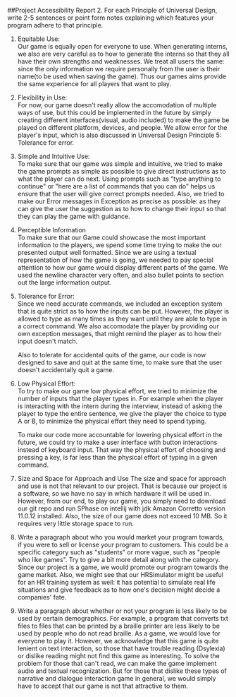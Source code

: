 ##Project Accessibility Report
2. For each Principle of Universal Design, write 2-5 sentences or point form notes explaining which features your program adhere to that principle.
   1. Equitable Use:\
      Our game is equally open for everyone to use. When generating interns, we also are very careful as to how to generate the interns so that they all have their own strengths and weaknesses. We treat all users the same: since the only information we require personally from the user is their name(to be used when saving the game). Thus our games aims provide the same experience for all players that want to play.
   
   2. Flexibility in Use:\
      For now, our game doesn't really allow the accomodation of multiple ways of use, but this could be implemented in the future by simply creating different interfaces(visual, audio included) to make the game be played on different platform, devices, and people. We allow error for the player's input, which is also discussed in Universal Design Principle 5: Tolerance for error.
   
   3. Simple and Intuitive Use: \
      To make sure that our game was simple and intuitive, we tried to make the game prompts as simple as possible to give direct instructions as to what the player can do next. Using prompts such as "type anything to continue" or "here are a list of commands that you can do" helps us ensure that the user will give correct prompts needed. Also, we tried to make our Error messages in Exception as precise as possible: as they can give the user the suggestion as to how to change their input so that they can play the game with guidance.
   
   4. Perceptible Information\
      To make sure that our Game could showcase the most important information to the players, we spend some time trying to make the our presented output well formatted. Since we are using a textual representation of how the game is going, we needed to pay special attention to how our game would display different parts of the game. We used the newline character very often, and also bullet points to section out the large information output. 
   
   5. Tolerance for Error:\
      Since we need accurate commands, we included an exception system that is quite strict as to how the inputs can be put. However, the player is allowed to type as many times as they want until they are able to type in a correct command. We also accomodate the player by providing our own exception messages, that might remind the player as to how their input doesn't match.
   
      Also to tolerate for accidental quits of the game, our code is now designed to save and quit at the same time, to make sure that the user doesn't accidentally quit a game.
   6. Low Physical Effort:\
      To try to make our game low physical effort, we tried to minimize the number of inputs that the player types in. For example when the player is interacting with the intern during the interview, instead of asking the player to type the entire sentence, we give the player the choice to type A or B, to minimize the physical effort they need to spend typing.
   
      To make our code more accountable for lowering physical effort in the future, we could try to make a user interface with button interactions instead of keyboard input. That way the physical effort of choosing and pressing a key, is far less than the physical effort of typing in a given command.
   
   7. Size and Space for Approach and Use
      The size and space for approach and use is not that relevant to our project. That is because our project is a software, so we have no say in which hardware it will be used in. However, from our end, to play our game, you simply need to download our git repo and run SPhase on intellij with jdk Amazon Corretto version 11.0.12 installed. Also, the size of our game does not exceed 10 MB. So it requires very little storage space to run.

3. Write a paragraph about who you would market your program towards, if you were to sell or license your program to customers. This could be a specific category such as "students" or more vague, such as "people who like games". Try to give a bit more detail along with the category.
   Since our project is a game, we would promote our program towards the game market. Also, we might see that our HRSimulator might be useful for an HR training system as well: it has potential to simulate real life situations and give feedback as to how one's decision might decide a companies' fate. 

4. Write a paragraph about whether or not your program is less likely to be used by certain demographics. For example, a program that converts txt files to files that can be printed by a braille printer are less likely to be used by people who do not read braille.
   As a game, we would love for everyone to play it. However, we acknowledge that this game is quite lenient on text interaction, so those that have trouble reading (Dsylexia) or dislike reading might not find this game as interesting. To solve the problem for those that can't read, we can make the game implement audio and textual recognization. But for those that dislike these types of narrative and dialogue interaction game in general, we would simply have to accept that our game is not that attractive to them.